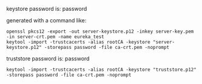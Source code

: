 keystore password is: password

generated with a command like:
```
openssl pkcs12 -export -out server-keystore.p12 -inkey server-key.pem -in server-crt.pem -name eureka_test
keytool -import -trustcacerts -alias rootCA -keystore "server-keystore.p12" -storepass password -file ca-crt.pem -noprompt
```

truststore password is: password

```
keytool -import -trustcacerts -alias rootCA -keystore "truststore.p12" -storepass password -file ca-crt.pem -noprompt
```
